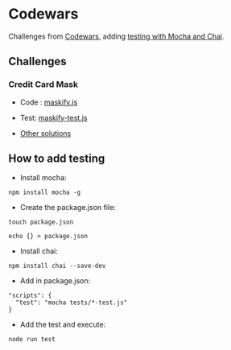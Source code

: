 # Codewars

Challenges from [Codewars](https://www.codewars.com), adding [testing with Mocha and Chai](https://www.codementor.io/davidtang/unit-testing-and-tdd-in-node-js-part-1-8t714s877).

## Challenges

### Credit Card Mask

  - Code : [maskify.js](src/creditCardMask/maskify.js)

  - Test: [maskify-test.js](tests/maskify-test.js)

  - [Other solutions](src/creditCardMask/otherSolutions.md)

## How to add testing

- Install mocha:
```
npm install mocha -g
```

- Create the package.json file:
```
touch package.json

echo {} > package.json
```
- Install chai:
```
npm install chai --save-dev
```

- Add in package.json:

```
"scripts": {
  "test": "mocha tests/*-test.js"
}
```

- Add the test and execute:

```
node run test
```